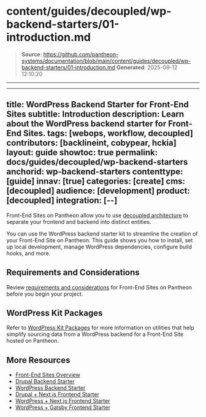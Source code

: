 # content/guides/decoupled/wp-backend-starters/01-introduction.md

> **Source**: https://github.com/pantheon-systems/documentation/blob/main/content/guides/decoupled/wp-backend-starters/01-introduction.md
> **Generated**: 2025-09-12 12:10:20

---

---
title: WordPress Backend Starter for Front-End Sites
subtitle: Introduction
description: Learn about the WordPress backend starter for Front-End Sites.
tags: [webops, workflow, decoupled]
contributors: [backlineint, cobypear, hckia]
layout: guide
showtoc: true
permalink: docs/guides/decoupled/wp-backend-starters
anchorid: wp-backend-starters
contenttype: [guide]
innav: [true]
categories: [create]
cms: [decoupled]
audience: [development]
product: [decoupled]
integration: [--]
---

Front-End Sites on Pantheon allow you to use [decoupled architecture](/guides/decoupled/overview/#what-is-a-decoupled-site) to separate your frontend and backend into distinct entities.

You can use the WordPress backend starter kit to streamline the creation of your Front-End Site on Pantheon. This guide shows you how to install, set up local development, manage WordPress dependencies, configure build hooks, and more.

## Requirements and Considerations

Review [requirements and considerations](/guides/decoupled/overview/considerations) for Front-End Sites on Pantheon before you begin your project.

## WordPress Kit Packages

Refer to [WordPress Kit Packages](https://decoupledkit.pantheon.io/docs/Packages/wordpress-kit/) for more information on utilities that help simplify sourcing data from a WordPress backend for a Front-End Site hosted on Pantheon.

## More Resources

- [Front-End Sites Overview](/guides/decoupled/overview)
- [Drupal Backend Starter](/guides/decoupled/drupal-backend-starters)
- [WordPress Backend Starter](/guides/decoupled/wp-backend-starters)
- [Drupal + Next.js Frontend Starter](/guides/decoupled/drupal-nextjs-frontend-starters)
- [WordPress + Next.js Frontend Starter](/guides/decoupled/wp-nextjs-frontend-starters)
- [WordPress + Gatsby Frontend Starter](/guides/decoupled/wp-gatsby-frontend-starters)
